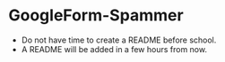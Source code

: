 # GoogleForm-Spammer
- Do not have time to create a README before school.
- A README will be added in a few hours from now.
